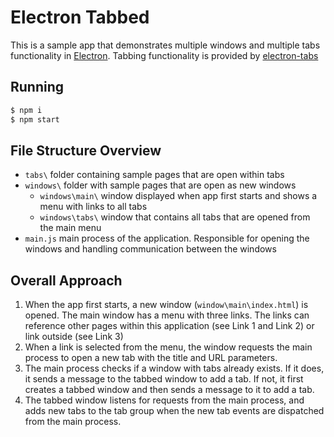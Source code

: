 # Electron Tabbed

This is a sample app that demonstrates multiple windows and multiple tabs functionality in [Electron](https://electronjs.org/). Tabbing functionality is provided by [electron-tabs](https://www.npmjs.com/package/electron-tabs)

## Running

```sh
$ npm i
$ npm start
```

## File Structure Overview

* `tabs\` folder containing sample pages that are open within tabs
* `windows\` folder with sample pages that are open as new windows
    * `windows\main\` window displayed when app first starts and shows a menu with links to all tabs
    * `windows\tabs\` window that contains all tabs that are opened from the main menu
* `main.js` main process of the application. Responsible for opening the windows and handling communication between the windows

## Overall Approach

1. When the app first starts, a new window (`window\main\index.html`) is opened. The main window has a menu with three links. The links can reference other pages within this application (see Link 1 and Link 2) or link outside (see Link 3)
2. When a link is selected from the menu, the window requests the main process to open a new tab with the title and URL parameters.
3. The main process checks if a window with tabs already exists. If it does, it sends a message to the tabbed window to add a tab. If not, it first creates a tabbed window and then sends a message to it to add a tab.
4. The tabbed window listens for requests from the main process, and adds new tabs to the tab group when the new tab events are dispatched from the main process.